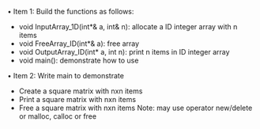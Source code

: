• Item 1: Build the functions as follows:
- void InputArray_1D(int*& a, int& n): allocate a ID integer array with n items
-  void FreeArray_ID(int*& a): free array
-  void OutputArray_ID(int* a, int n): print n items in ID integer array
-  void main(): demonstrate how to use

• Item 2: Write main to demonstrate
- Create a square matrix with nxn items
- Print a square matrix with nxn items
- Free a square matrix with nxn items
Note: may use operator new/delete or malloc, calloc or free
